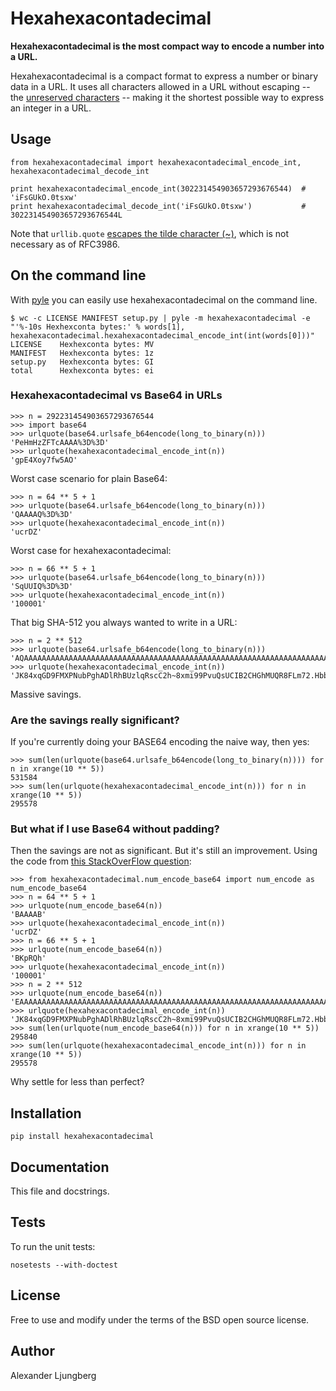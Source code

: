 Hexahexacontadecimal
====================

**Hexahexacontadecimal is the most compact way to encode a number into a URL.**

Hexahexacontadecimal is a compact format to express a number or binary data in a URL. It uses all characters allowed in
a URL without escaping -- the [unreserved characters](http://tools.ietf.org/html/rfc3986#section-2.3) -- making it the
shortest possible way to express an integer in a URL.

## Usage

    from hexahexacontadecimal import hexahexacontadecimal_encode_int, hexahexacontadecimal_decode_int

    print hexahexacontadecimal_encode_int(302231454903657293676544)  # 'iFsGUkO.0tsxw'
    print hexahexacontadecimal_decode_int('iFsGUkO.0tsxw')           # 302231454903657293676544L

Note that `urllib.quote` [escapes the tilde character (~)](http://bugs.python.org/issue16285), which is not necessary as
of RFC3986.

## On the command line

With [pyle](https://github.com/aljungberg/pyle) you can easily use hexahexacontadecimal on the command line.

    $ wc -c LICENSE MANIFEST setup.py | pyle -m hexahexacontadecimal -e "'%-10s Hexhexconta bytes:' % words[1], hexahexacontadecimal.hexahexacontadecimal_encode_int(int(words[0]))"
    LICENSE    Hexhexconta bytes: MV
    MANIFEST   Hexhexconta bytes: 1z
    setup.py   Hexhexconta bytes: GI
    total      Hexhexconta bytes: ei

### Hexahexacontadecimal vs Base64 in URLs

    >>> n = 292231454903657293676544
    >>> import base64
    >>> urlquote(base64.urlsafe_b64encode(long_to_binary(n)))
    'PeHmHzZFTcAAAA%3D%3D'
    >>> urlquote(hexahexacontadecimal_encode_int(n))
    'gpE4Xoy7fw5AO'

Worst case scenario for plain Base64:

    >>> n = 64 ** 5 + 1
    >>> urlquote(base64.urlsafe_b64encode(long_to_binary(n)))
    'QAAAAQ%3D%3D'
    >>> urlquote(hexahexacontadecimal_encode_int(n))
    'ucrDZ'

Worst case for hexahexacontadecimal:

    >>> n = 66 ** 5 + 1
    >>> urlquote(base64.urlsafe_b64encode(long_to_binary(n)))
    'SqUUIQ%3D%3D'
    >>> urlquote(hexahexacontadecimal_encode_int(n))
    '100001'

That big SHA-512 you always wanted to write in a URL:

    >>> n = 2 ** 512
    >>> urlquote(base64.urlsafe_b64encode(long_to_binary(n)))
    'AQAAAAAAAAAAAAAAAAAAAAAAAAAAAAAAAAAAAAAAAAAAAAAAAAAAAAAAAAAAAAAAAAAAAAAAAAAAAAAAAAAAAAA%3D'
    >>> urlquote(hexahexacontadecimal_encode_int(n))
    'JK84xqGD9FMXPNubPghADlRhBUzlqRscC2h~8xmi99PvuQsUCIB2CHGhMUQR8FLm72.Hbbctkqi89xspay~y4'

Massive savings.

### Are the savings really significant?

If you're currently doing your BASE64 encoding the naive way, then yes:

    >>> sum(len(urlquote(base64.urlsafe_b64encode(long_to_binary(n)))) for n in xrange(10 ** 5))
    531584
    >>> sum(len(urlquote(hexahexacontadecimal_encode_int(n))) for n in xrange(10 ** 5))
    295578

### But what if I use Base64 without padding?

Then the savings are not as significant. But it's still an improvement. Using the code from [this StackOverFlow
question](http://stackoverflow.com/a/561704/76900):

    >>> from hexahexacontadecimal.num_encode_base64 import num_encode as num_encode_base64
    >>> n = 64 ** 5 + 1
    >>> urlquote(num_encode_base64(n))
    'BAAAAB'
    >>> urlquote(hexahexacontadecimal_encode_int(n))
    'ucrDZ'
    >>> n = 66 ** 5 + 1
    >>> urlquote(num_encode_base64(n))
    'BKpRQh'
    >>> urlquote(hexahexacontadecimal_encode_int(n))
    '100001'
    >>> n = 2 ** 512
    >>> urlquote(num_encode_base64(n))
    'EAAAAAAAAAAAAAAAAAAAAAAAAAAAAAAAAAAAAAAAAAAAAAAAAAAAAAAAAAAAAAAAAAAAAAAAAAAAAAAAAAAAAA'
    >>> urlquote(hexahexacontadecimal_encode_int(n))
    'JK84xqGD9FMXPNubPghADlRhBUzlqRscC2h~8xmi99PvuQsUCIB2CHGhMUQR8FLm72.Hbbctkqi89xspay~y4'
    >>> sum(len(urlquote(num_encode_base64(n))) for n in xrange(10 ** 5))
    295840
    >>> sum(len(urlquote(hexahexacontadecimal_encode_int(n))) for n in xrange(10 ** 5))
    295578

Why settle for less than perfect?

## Installation

    pip install hexahexacontadecimal

## Documentation

This file and docstrings.

## Tests

To run the unit tests:

    nosetests --with-doctest

## License

Free to use and modify under the terms of the BSD open source license.

## Author

Alexander Ljungberg
